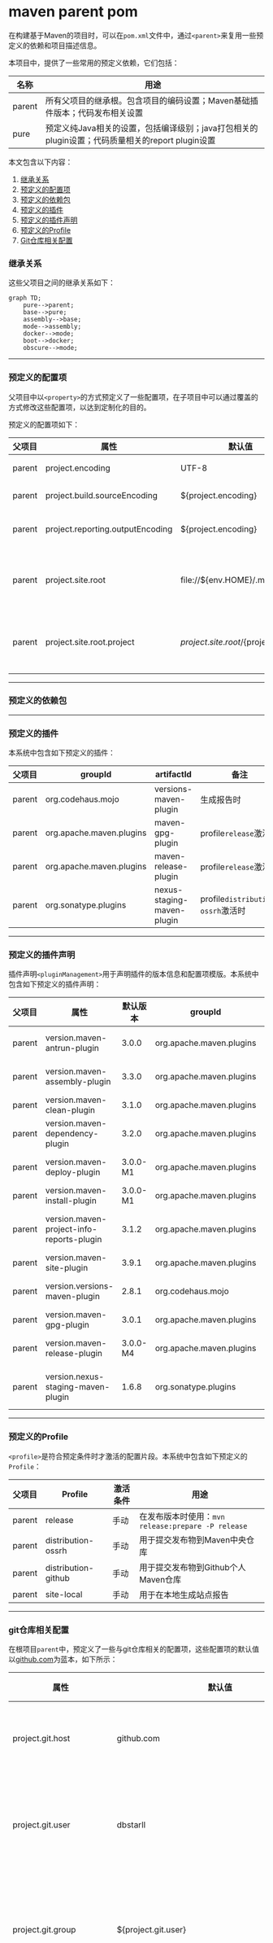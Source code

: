 # maven parent pom

在构建基于Maven的项目时，可以在`pom.xml`文件中，通过`<parent>`来复用一些预定义的依赖和项目描述信息。

本项目中，提供了一些常用的预定义依赖，它们包括：

| 名称 | 用途 |
| ---| --- |
| parent | 所有父项目的继承根。包含项目的编码设置；Maven基础插件版本；代码发布相关设置 |
| pure | 预定义纯Java相关的设置，包括编译级别；java打包相关的plugin设置；代码质量相关的report plugin设置 |

本文包含以下内容：

1. [继承关系](#继承关系)
1. [预定义的配置项](#预定义的配置项)
1. [预定义的依赖包](#预定义的依赖包)
1. [预定义的插件](#预定义的插件)
1. [预定义的插件声明](#预定义的插件声明)
1. [预定义的Profile](#预定义的profile)
1. [Git仓库相关配置](#git仓库相关配置)

### 继承关系

这些父项目之间的继承关系如下：

```mermaid
graph TD;
    pure-->parent;
    base-->pure;
    assembly-->base;
    mode-->assembly;
    docker-->mode;
    boot-->docker;
    obscure-->mode;
```

---

### 预定义的配置项

父项目中以`<property>`的方式预定义了一些配置项，在子项目中可以通过覆盖的方式修改这些配置项，以达到定制化的目的。

预定义的配置项如下：

| 父项目 | 属性 | 默认值 | 描述 |
| --- | --- | --- | --- |
| parent | project.encoding | UTF-8 | 项目的默认编码 |
| parent | project.build.sourceEncoding | ${project.encoding} | 源文件的默认编码 |
| parent | project.reporting.outputEncoding | ${project.encoding} | 报告输出文件的默认编码 |
| parent | project.site.root | file://${env.HOME}/.m2/sites | 本地报告站点的根目录，profile`site-local`激活时 |
| parent | project.site.root.project | ${project.site.root}/${project.git.uri} | 本地报告站点的项目根目录，profile`site-local`激活时 |

---

### 预定义的依赖包

---

### 预定义的插件

本系统中包含如下预定义的插件：

| 父项目 | groupId | artifactId | 备注 | 
| --- | --- | --- | --- |
| parent | org.codehaus.mojo | versions-maven-plugin | 生成报告时 |
| parent | org.apache.maven.plugins | maven-gpg-plugin | profile`release`激活时 |
| parent | org.apache.maven.plugins | maven-release-plugin | profile`release`激活时 |
| parent | org.sonatype.plugins | nexus-staging-maven-plugin | profile`distribution-ossrh`激活时 |

---

### 预定义的插件声明

插件声明`<pluginManagement>`用于声明插件的版本信息和配置项模版。本系统中包含如下预定义的插件声明：

| 父项目 | 属性 | 默认版本 | groupId | artifactId | 备注 | 
| --- | --- | --- | --- | --- | --- |
| parent | version.maven-antrun-plugin | 3.0.0 | org.apache.maven.plugins | maven-antrun-plugin |
| parent | version.maven-assembly-plugin | 3.3.0 | org.apache.maven.plugins | maven-assembly-plugin |
| parent | version.maven-clean-plugin | 3.1.0 | org.apache.maven.plugins | maven-clean-plugin |
| parent | version.maven-dependency-plugin | 3.2.0 | org.apache.maven.plugins | maven-dependency-plugin |
| parent | version.maven-deploy-plugin | 3.0.0-M1 | org.apache.maven.plugins | maven-deploy-plugin |
| parent | version.maven-install-plugin | 3.0.0-M1 | org.apache.maven.plugins | maven-install-plugin |
| parent | version.maven-project-info-reports-plugin | 3.1.2 | org.apache.maven.plugins | maven-project-info-reports-plugin |
| parent | version.maven-site-plugin | 3.9.1 | org.apache.maven.plugins | maven-site-plugin |
| parent | version.versions-maven-plugin | 2.8.1 | org.codehaus.mojo | versions-maven-plugin |
| parent | version.maven-gpg-plugin | 3.0.1 | org.apache.maven.plugins | maven-gpg-plugin | profile`release`激活时 |
| parent | version.maven-release-plugin | 3.0.0-M4 | org.apache.maven.plugins | maven-release-plugin | profile`release`激活时 |
| parent | version.nexus-staging-maven-plugin | 1.6.8 | org.sonatype.plugins | nexus-staging-maven-plugin | profile`distribution-ossrh`激活时 |

---

### 预定义的Profile

`<profile>`是符合预定条件时才激活的配置片段。本系统中包含如下预定义的`Profile`：

| 父项目 | Profile | 激活条件 | 用途 | 
| --- | --- | --- | --- |
| parent | release | 手动 | 在发布版本时使用：`mvn release:prepare -P release` |
| parent | distribution-ossrh | 手动 | 用于提交发布物到Maven中央仓库 |
| parent | distribution-github | 手动 | 用于提交发布物到Github个人Maven仓库 |
| parent | site-local | 手动 | 用于在本地生成站点报告 |

---

### git仓库相关配置

在根项目`parent`中，预定义了一些与git仓库相关的配置项，这些配置项的默认值以[github.com](https://github.com)为蓝本，如下所示：

|属性 | 默认值 | 描述 |
| --- | --- | --- |
| project.git.host | github.com | git仓库的域名 |
| project.git.user | dbstarll | git仓库中的用户名 |
| project.git.group | ${project.git.user} | git仓库中的项目组名 |
| project.git.project | parent | git仓库中的项目名称 |
| project.git.branch.master | main | git仓库中的项目的主分支名称 |
| project.git.uri | ${project.git.host}/${project.git.user}/${project.git.project} | git仓库中的项目地址的uri部分 |
| project.git.web.root | https://${project.git.uri} | git仓库中的项目的web根地址 |
| project.git.web.master | ${project.git.web.root}/tree/${project.git.branch.master} | git仓库中的项目主分支的web地址 |
| project.git.git.root | git@${project.git.uri}.git | git仓库中的项目的git根地址 |

在每个直接继承父项目的子项目中，都需要在`pom.xml`中覆盖定义以下片段，否则这些片段会继承父项目中的定义，然后导致路径叠加异常：

```
  <name>your project name</name>
  <description>your project description</description>
  <url>https://your project url</url>
```

```xml
  <scm>
    <connection>scm:git:${project.git.git.root}</connection>
    <developerConnection>scm:git:${project.git.web.root}</developerConnection>
    <url>${project.git.web.master}</url>
    <tag>HEAD</tag>
  </scm>
```

```xml
    <profile>
      <id>site-local</id>
      <properties>
        <project.site.root>file://${env.HOME}/.m2/sites</project.site.root>
        <project.site.root.project>${project.site.root}/${project.git.uri}</project.site.root.project>
      </properties>
      <distributionManagement>
        <site>
          <id>local</id>
          <url>${project.site.root.project}</url>
        </site>
      </distributionManagement>
    </profile>
```

---

